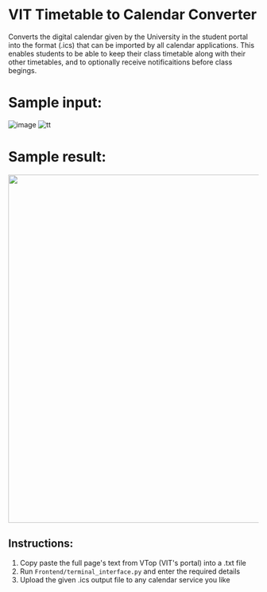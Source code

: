 # VIT Timetable to Calendar Converter

Converts the digital calendar given by the University in the student portal into the format (.ics) that can be imported by all calendar applications. This enables students to be able to keep their class timetable along with their other timetables, and to optionally receive notificaitions before class begings.

# Sample input:

![image](https://github.com/JustTheCoolest/VIT-Timetable-to-Calendar/assets/74148176/d4c65a4d-d62e-43ec-91e4-4acdf1c60589)
![tt](https://github.com/JustTheCoolest/VIT-Timetable-to-Calendar/assets/74148176/3328f086-7643-47ca-9623-c815225e6e69)

# Sample result:

<img src="https://github.com/JustTheCoolest/VIT-Timetable-to-Calendar/assets/74148176/b1e672b3-45fb-4f33-97dd-c02c8a3bc4df" height = "700">

## Instructions:

1) Copy paste the full page's text from VTop (VIT's portal) into a .txt file
2) Run `Frontend/terminal_interface.py` and enter the required details
3) Upload the given .ics output file to any calendar service you like
